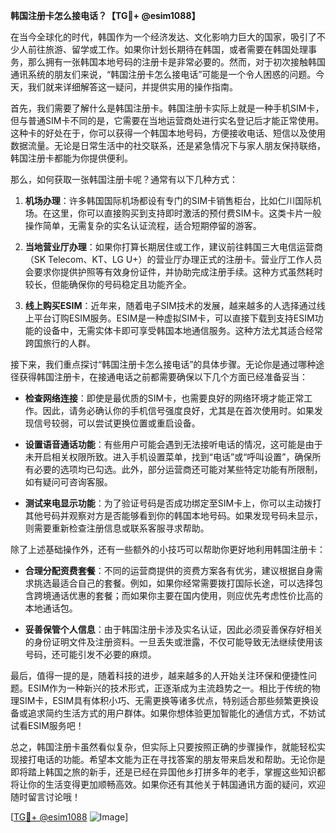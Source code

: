 **韩国注册卡怎么接电话？【TG💪+ @esim1088】**

在当今全球化的时代，韩国作为一个经济发达、文化影响力巨大的国家，吸引了不少人前往旅游、留学或工作。如果你计划长期待在韩国，或者需要在韩国处理事务，那么拥有一张韩国本地号码的注册卡是非常必要的。然而，对于初次接触韩国通讯系统的朋友们来说，“韩国注册卡怎么接电话”可能是一个令人困惑的问题。今天，我们就来详细解答这一疑问，并提供实用的操作指南。

首先，我们需要了解什么是韩国注册卡。韩国注册卡实际上就是一种手机SIM卡，但与普通SIM卡不同的是，它需要在当地运营商处进行实名登记后才能正常使用。这种卡的好处在于，你可以获得一个韩国本地号码，方便接收电话、短信以及使用数据流量。无论是日常生活中的社交联系，还是紧急情况下与家人朋友保持联络，韩国注册卡都能为你提供便利。

那么，如何获取一张韩国注册卡呢？通常有以下几种方式：

1. **机场办理**：许多韩国国际机场都设有专门的SIM卡销售柜台，比如仁川国际机场。在这里，你可以直接购买到支持即时激活的预付费SIM卡。这类卡片一般操作简单，无需复杂的实名认证流程，适合短期停留的游客。

2. **当地营业厅办理**：如果你打算长期居住或工作，建议前往韩国三大电信运营商（SK Telecom、KT、LG U+）的营业厅办理正式的注册卡。营业厅工作人员会要求你提供护照等有效身份证件，并协助完成注册手续。这种方式虽然耗时较长，但能确保你的号码稳定且功能齐全。

3. **线上购买ESIM**：近年来，随着电子SIM技术的发展，越来越多的人选择通过线上平台订购ESIM服务。ESIM是一种虚拟SIM卡，可以直接下载到支持ESIM功能的设备中，无需实体卡即可享受韩国本地通信服务。这种方法尤其适合经常跨国旅行的人群。

接下来，我们重点探讨“韩国注册卡怎么接电话”的具体步骤。无论你是通过哪种途径获得韩国注册卡，在接通电话之前都需要确保以下几个方面已经准备妥当：

- **检查网络连接**：即使是最优质的SIM卡，也需要良好的网络环境才能正常工作。因此，请务必确认你的手机信号强度良好，尤其是在首次使用时。如果发现信号较弱，可以尝试更换位置或重启设备。
  
- **设置语音通话功能**：有些用户可能会遇到无法接听电话的情况，这可能是由于未开启相关权限所致。进入手机设置菜单，找到“电话”或“呼叫设置”，确保所有必要的选项均已勾选。此外，部分运营商还可能对某些特定功能有所限制，如有疑问可咨询客服。

- **测试来电显示功能**：为了验证号码是否成功绑定至SIM卡上，你可以主动拨打其他号码并观察对方是否能够看到你的韩国本地号码。如果发现号码未显示，则需要重新检查注册信息或联系客服寻求帮助。

除了上述基础操作外，还有一些额外的小技巧可以帮助你更好地利用韩国注册卡：

- **合理分配资费套餐**：不同的运营商提供的资费方案各有优劣，建议根据自身需求挑选最适合自己的套餐。例如，如果你经常需要拨打国际长途，可以选择包含跨境通话优惠的套餐；而如果你主要在国内使用，则应优先考虑性价比高的本地通话包。

- **妥善保管个人信息**：由于韩国注册卡涉及实名认证，因此必须妥善保存好相关的身份证明文件及注册资料。一旦丢失或泄露，不仅可能导致无法继续使用该号码，还可能引发不必要的麻烦。

最后，值得一提的是，随着科技的进步，越来越多的人开始关注环保和便捷性问题。ESIM作为一种新兴的技术形式，正逐渐成为主流趋势之一。相比于传统的物理SIM卡，ESIM具有体积小巧、无需更换等诸多优点，特别适合那些频繁更换设备或追求简约生活方式的用户群体。如果你想体验更加智能化的通信方式，不妨试试看ESIM服务吧！

总之，韩国注册卡虽然看似复杂，但实际上只要按照正确的步骤操作，就能轻松实现接打电话的功能。希望本文能为正在寻找答案的朋友带来启发和帮助。无论你是即将踏上韩国之旅的新手，还是已经在异国他乡打拼多年的老手，掌握这些知识都将让你的生活变得更加顺畅高效。如果你还有其他关于韩国通讯方面的疑问，欢迎随时留言讨论哦！

[[TG💪+ @esim1088](https://t.me/s/esim1088) ![Image](https://i.postimg.cc/4NQfJmqS/Snipaste-2025-05-13-00-14-12.png)]